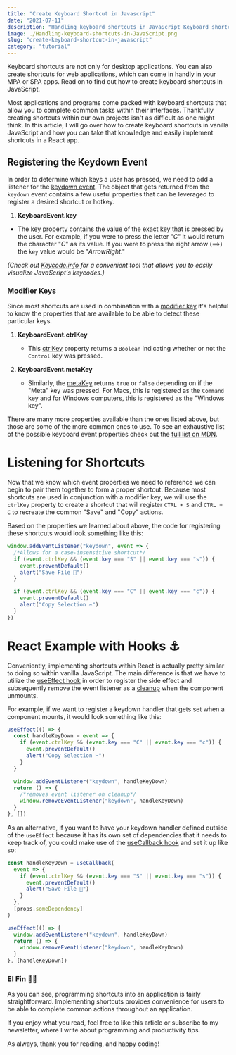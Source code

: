 ```yaml
---
title: "Create Keyboard Shortcut in Javascript"
date: "2021-07-11"
description: "Handling keyboard shortcuts in JavaScript Keyboard shortcuts are not only for desktop applications. You can also create shortcuts for web applications,"
image: ./Handling-keyboard-shortcuts-in-JavaScript.png
slug: "create-keyboard-shortcut-in-javascript"
category: "tutorial"
---
```


Keyboard shortcuts are not only for desktop applications. You can also create shortcuts for web applications, which can come in handly in your MPA or SPA apps. Read on to find out how to create keyboard shortcuts in JavaScript.

Most applications and programs come packed with keyboard shortcuts that allow you to complete common tasks within their interfaces. Thankfully creating shortcuts within our own projects isn't as difficult as one might think. In this article, I will go over how to create keyboard shortcuts in vanilla JavaScript and how you can take that knowledge and easily implement shortcuts in a React app.

## Registering the Keydown Event

In order to determine which keys a user has pressed, we need to add a listener for the [keydown event](https://developer.mozilla.org/en-US/docs/Web/API/Document/keydown_event). The object that gets returned from the `keydown` event contains a few useful properties that can be leveraged to register a desired shortcut or hotkey.

1.  **KeyboardEvent.key**

- The [key](https://developer.mozilla.org/en-US/docs/Web/API/KeyboardEvent/key) property contains the value of the exact key that is pressed by the user. For example, if you were to press the letter "_C_" it would return the character "_C_" as its value. If you were to press the right arrow (==>) the `key` value would be "_ArrowRight_."

_(Check out [Keycode.info](https://keycode.info/) for a convenient tool that allows you to easily visualize JavaScript's keycodes.)_

### Modifier Keys

Since most shortcuts are used in combination with a [modifier key](https://en.wikipedia.org/wiki/Modifier_key) it's helpful to know the properties that are available to be able to detect these particular keys.

1.  **KeyboardEvent.ctrlKey**

    - This [ctrlKey](https://developer.mozilla.org/en-US/docs/Web/API/KeyboardEvent/ctrlKey) property returns a `Boolean` indicating whether or not the `Control` key was pressed.

2.  **KeyboardEvent.metaKey**

    - Similarly, the [metaKey](https://developer.mozilla.org/en-US/docs/Web/API/KeyboardEvent/metaKey) returns `true` or `false` depending on if the "Meta" key was pressed. For Macs, this is registered as the `Command` key and for Windows computers, this is registered as the "Windows key".

There are many more properties available than the ones listed above, but those are some of the more common ones to use. To see an exhaustive list of the possible keyboard event properties check out the [full list on MDN](https://developer.mozilla.org/en-US/docs/Web/API/KeyboardEvent#properties).

# Listening for Shortcuts

Now that we know which event properties we need to reference we can begin to pair them together to form a proper shortcut. Because most shortcuts are used in conjunction with a modifier key, we will use the `ctrlKey` property to create a shortcut that will register `CTRL + S` and `CTRL + C` to recreate the common "Save" and "Copy" actions.

Based on the properties we learned about above, the code for registering these shortcuts would look something like this:

```javascript
window.addEventListener("keydown", event => {
  /*Allows for a case-insensitive shortcut*/
  if (event.ctrlKey && (event.key === "S" || event.key === "s")) {
    event.preventDefault()
    alert("Save File 💾")
  }

  if (event.ctrlKey && (event.key === "C" || event.key === "c")) {
    event.preventDefault()
    alert("Copy Selection ✂️")
  }
})
```

# React Example with Hooks ⚓

Conveniently, implementing shortcuts within React is actually pretty similar to doing so within vanilla JavaScript. The main difference is that we have to utilize the [useEffect hook](https://reactjs.org/docs/hooks-reference.html#useeffect) in order to register the side effect and subsequently remove the event listener as a [cleanup](https://reactjs.org/docs/hooks-effect.html#effects-with-cleanup) when the component unmounts.

For example, if we want to register a keydown handler that gets set when a component mounts, it would look something like this:

```javascript
useEffect(() => {
  const handleKeyDown = event => {
    if (event.ctrlKey && (event.key === "C" || event.key === "c")) {
      event.preventDefault()
      alert("Copy Selection ✂️")
    }
  }

  window.addEventListener("keydown", handleKeyDown)
  return () => {
    /*removes event listener on cleanup*/
    window.removeEventListener("keydown", handleKeyDown)
  }
}, [])
```

As an alternative, if you want to have your keydown handler defined outside of the `useEffect` because it has its own set of dependencies that it needs to keep track of, you could make use of the [useCallback hook](https://reactjs.org/docs/hooks-reference.html#usecallback) and set it up like so:

```javascript
const handleKeyDown = useCallback(
  event => {
    if (event.ctrlKey && (event.key === "S" || event.key === "s")) {
      event.preventDefault()
      alert("Save File 💾")
    }
  },
  [props.someDependency]
)

useEffect(() => {
  window.addEventListener("keydown", handleKeyDown)
  return () => {
    window.removeEventListener("keydown", handleKeyDown)
  }
}, [handleKeyDown])
```

### El Fin 👋🏽

As you can see, programming shortcuts into an application is fairly straightforward. Implementing shortcuts provides convenience for users to be able to complete common actions throughout an application.

If you enjoy what you read, feel free to like this article or subscribe to my newsletter, where I write about programming and productivity tips.

As always, thank you for reading, and happy coding!

```

```
